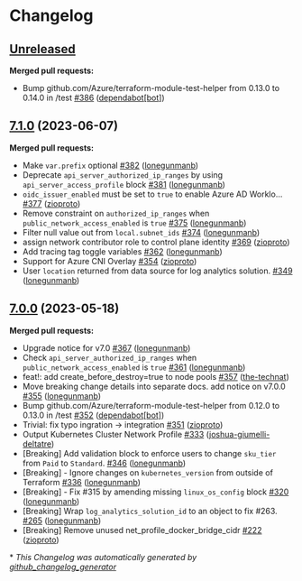 # Changelog

## [Unreleased](https://github.com/Azure/terraform-azurerm-aks/tree/HEAD)

**Merged pull requests:**

- Bump github.com/Azure/terraform-module-test-helper from 0.13.0 to 0.14.0 in /test [\#386](https://github.com/Azure/terraform-azurerm-aks/pull/386) ([dependabot[bot]](https://github.com/apps/dependabot))

## [7.1.0](https://github.com/Azure/terraform-azurerm-aks/tree/7.1.0) (2023-06-07)

**Merged pull requests:**

- Make `var.prefix` optional [\#382](https://github.com/Azure/terraform-azurerm-aks/pull/382) ([lonegunmanb](https://github.com/lonegunmanb))
- Deprecate `api_server_authorized_ip_ranges` by using `api_server_access_profile` block [\#381](https://github.com/Azure/terraform-azurerm-aks/pull/381) ([lonegunmanb](https://github.com/lonegunmanb))
- `oidc_issuer_enabled` must be set to `true` to enable Azure AD Worklo… [\#377](https://github.com/Azure/terraform-azurerm-aks/pull/377) ([zioproto](https://github.com/zioproto))
- Remove constraint on `authorized_ip_ranges` when `public_network_access_enabled` is `true` [\#375](https://github.com/Azure/terraform-azurerm-aks/pull/375) ([lonegunmanb](https://github.com/lonegunmanb))
- Filter null value out from `local.subnet_ids` [\#374](https://github.com/Azure/terraform-azurerm-aks/pull/374) ([lonegunmanb](https://github.com/lonegunmanb))
- assign network contributor role to control plane identity [\#369](https://github.com/Azure/terraform-azurerm-aks/pull/369) ([zioproto](https://github.com/zioproto))
- Add tracing tag toggle variables [\#362](https://github.com/Azure/terraform-azurerm-aks/pull/362) ([lonegunmanb](https://github.com/lonegunmanb))
- Support for Azure CNI Overlay [\#354](https://github.com/Azure/terraform-azurerm-aks/pull/354) ([zioproto](https://github.com/zioproto))
- User `location` returned from data source for log analytics solution. [\#349](https://github.com/Azure/terraform-azurerm-aks/pull/349) ([lonegunmanb](https://github.com/lonegunmanb))

## [7.0.0](https://github.com/Azure/terraform-azurerm-aks/tree/7.0.0) (2023-05-18)

**Merged pull requests:**

- Upgrade notice for v7.0 [\#367](https://github.com/Azure/terraform-azurerm-aks/pull/367) ([lonegunmanb](https://github.com/lonegunmanb))
- Check `api_server_authorized_ip_ranges` when `public_network_access_enabled` is `true` [\#361](https://github.com/Azure/terraform-azurerm-aks/pull/361) ([lonegunmanb](https://github.com/lonegunmanb))
- feat!: add create\_before\_destroy=true to node pools [\#357](https://github.com/Azure/terraform-azurerm-aks/pull/357) ([the-technat](https://github.com/the-technat))
- Move breaking change details into separate docs. add notice on v7.0.0 [\#355](https://github.com/Azure/terraform-azurerm-aks/pull/355) ([lonegunmanb](https://github.com/lonegunmanb))
- Bump github.com/Azure/terraform-module-test-helper from 0.12.0 to 0.13.0 in /test [\#352](https://github.com/Azure/terraform-azurerm-aks/pull/352) ([dependabot[bot]](https://github.com/apps/dependabot))
- Trivial: fix typo ingration -\> integration [\#351](https://github.com/Azure/terraform-azurerm-aks/pull/351) ([zioproto](https://github.com/zioproto))
- Output Kubernetes Cluster Network Profile [\#333](https://github.com/Azure/terraform-azurerm-aks/pull/333) ([joshua-giumelli-deltatre](https://github.com/joshua-giumelli-deltatre))
- \[Breaking\] Add validation block to enforce users to change `sku_tier` from `Paid` to `Standard`. [\#346](https://github.com/Azure/terraform-azurerm-aks/pull/346) ([lonegunmanb](https://github.com/lonegunmanb))
- \[Breaking\] - Ignore changes on `kubernetes_version` from outside of Terraform [\#336](https://github.com/Azure/terraform-azurerm-aks/pull/336) ([lonegunmanb](https://github.com/lonegunmanb))
- \[Breaking\] - Fix \#315 by amending missing `linux_os_config` block [\#320](https://github.com/Azure/terraform-azurerm-aks/pull/320) ([lonegunmanb](https://github.com/lonegunmanb))
- \[Breaking\]  Wrap `log_analytics_solution_id` to an object to fix \#263. [\#265](https://github.com/Azure/terraform-azurerm-aks/pull/265) ([lonegunmanb](https://github.com/lonegunmanb))
- \[Breaking\] Remove unused net\_profile\_docker\_bridge\_cidr [\#222](https://github.com/Azure/terraform-azurerm-aks/pull/222) ([zioproto](https://github.com/zioproto))



\* *This Changelog was automatically generated by [github_changelog_generator](https://github.com/github-changelog-generator/github-changelog-generator)*
